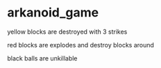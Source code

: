 # arkanoid_game

yellow blocks are destroyed with 3 strikes

red blocks are explodes and destroy blocks around

black balls are unkillable
